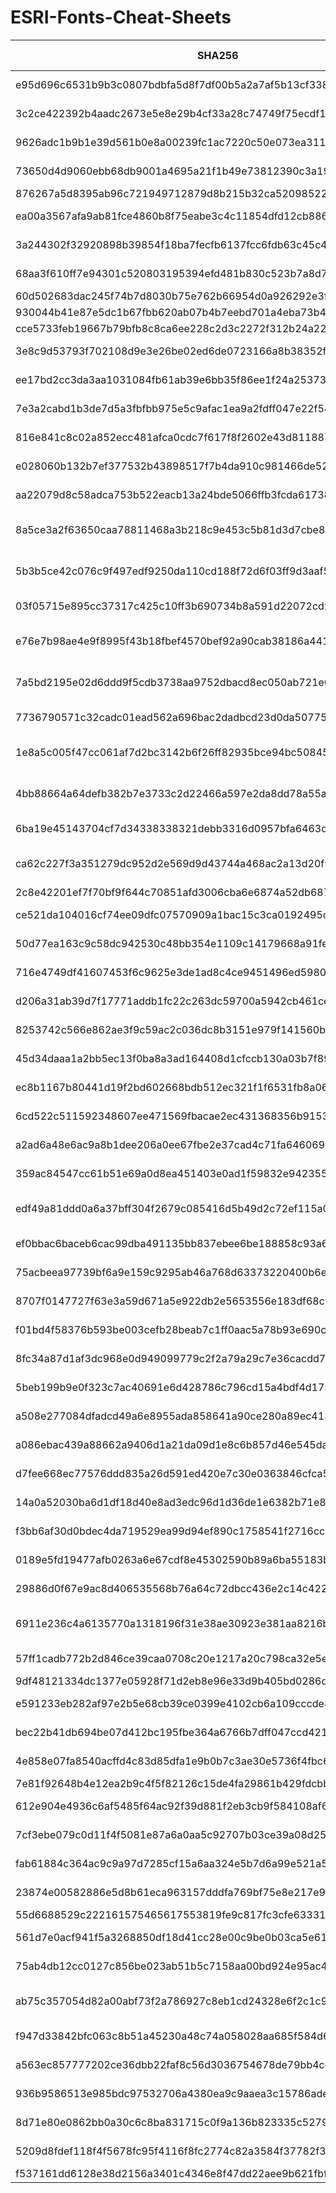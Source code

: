 # ESRI-Fonts-Cheat-Sheets
| SHA256                                                           | FileName                         | Font Revision |
| ---------------------------------------------------------------- | -------------------------------- | ------------- |
| e95d696c6531b9b3c0807bdbfa5d8f7df00b5a2a7af5b13cf338d2c4875bfa9a | ESRI AMFM Electric.ttf           | 4.28          |
| 3c2ce422392b4aadc2673e5e8e29b4cf33a28c74749f75ecdf180faaa1095779 | ESRI AMFM Gas.ttf                | 4.25          |
| 9626adc1b9b1e39d561b0e8a00239fc1ac7220c50e073ea31156496b1b282651 | ESRI AMFM Sewer.ttf              | 4.28          |
| 73650d4d9060ebb68db9001a4695a21f1b49e73812390c3a19531d7a4efbbf77 | ESRI AMFM Water.ttf              | 108.1         |
| 876267a5d8395ab96c721949712879d8b215b32ca520985225a039752c4877f1 | ESRI ArcPad.ttf                  | 4.27          |
| ea00a3567afa9ab81fce4860b8f75eabe3c4c11854dfd12cb8868a20d366b104 | ESRI Arrowhead.ttf               | 4.28          |
| 3a244302f32920898b39854f18ba7fecfb6137fcc6fdb63c45c46c441befd0ce | ESRI Business.ttf                | 108.1         |
| 68aa3f610ff7e94301c520803195394efd481b830c523b7a8d795d48612a20e3 | ESRI Cartography.ttf             | 4.27          |
| 60d502683dac245f74b7d8030b75e762b66954d0a926292e3fb42a5b144d5e86 | ESRI Caves 1.ttf                 | 4.28          |
| 930044b41e87e5dc1b67fbb620ab07b4b7eebd701a4eba73b49ee8551f7bcc9f | ESRI Caves 2.ttf                 | 4.28          |
| cce5733feb19667b79bfb8c8ca6ee228c2d3c2272f312b24a2230c4aa301a7f5 | ESRI Caves 3.ttf                 | 4.28          |
| 3e8c9d53793f702108d9e3e26be02ed6de0723166a8b38352feb0d6083b5c84a | ESRI Climate & Precipitation.ttf | 108.1         |
| ee17bd2cc3da3aa1031084fb61ab39e6bb35f86ee1f24a25373db2a2823a123b | ESRI Commodities.ttf             | 4.28          |
| 7e3a2cabd1b3de7d5a3fbfbb975e5c9afac1ea9a2fdff047e22f54badff9782e | ESRI Conservation.ttf            | 4.28          |
| 816e841c8c02a852ecc481afca0cdc7f617f8f2602e43d811887ec210241ae02 | ESRI Crime Analysis.ttf          | 4.28          |
| e028060b132b7ef377532b43898517f7b4da910c981466de529308867c21624c | ESRI Default Marker.ttf          | 7.28          |
| aa22079d8c58adca753b522eacb13a24bde5066ffb3fcda617382aa174c3837c | ESRI Dimensioning.ttf            | 4.28          |
| 8a5ce3a2f63650caa78811468a3b218c9e453c5b81d3d7cbe81f5bbdf3dfbbee | ESRI ERS Infrastructures S1.ttf  | 4.28          |
| 5b3b5ce42c076c9f497edf9250da110cd188f72d6f03ff9d3aaf5e0f867eb061 | ESRI ERS Operations S1.ttf       | 4.28          |
| 03f05715e895cc37317c425c10ff3b690734b8a591d22072cd29aca59fe89fb7 | ESRI Elements.ttf                | 4.28          |
| e76e7b98ae4e9f8995f43b18fbef4570bef92a90cab38186a4416a4e74b76754 | ESRI Enviro Hazard Analysis.ttf  | 4.29          |
| 7a5bd2195e02d6ddd9f5cdb3738aa9752dbacd8ec050ab721e01aa64ec8b9d0d | ESRI Enviro Hazard Incident.ttf  | 4.28          |
| 7736790571c32cadc01ead562a696bac2dadbcd23d0da50775b2db247b12661d | ESRI Enviro Hazard Sites.ttf     | 8.7           |
| 1e8a5c005f47cc061af7d2bc3142b6f26ff82935bce94bc508459afe6143c68e | ESRI Environmental & Icons.ttf   | 8.6           |
| 4bb88664a64defb382b7e3733c2d22466a597e2da8dd78a55a6c3d5d1f8f0192 | ESRI Fire Incident NFPA.ttf      | 4.28          |
| 6ba19e45143704cf7d34338338321debb3316d0957bfa6463cb2e0399958eb00 | ESRI Geology AGSO 1.ttf          | 4.28          |
| ca62c227f3a351279dc952d2e569d9d43744a468ac2a13d20f911c0b6e126b2d | ESRI Geology USGS 95-525.ttf     | 4.28          |
| 2c8e42201ef7f70bf9f644c70851afd3006cba6e6874a52db687645644dc210c | ESRI Geology.ttf                 | 4.28          |
| ce521da104016cf74ee09dfc07570909a1bac15c3ca0192495c71fd38d805f73 | ESRI Geometric Symbols.ttf       | 4.29          |
| 50d77ea163c9c58dc942530c48bb354e1109c14179668a91fe5552ca181827a5 | ESRI Hazardous Materials.ttf     | 4.29          |
| 716e4749df41607453f6c9625e3de1ad8c4ce9451496ed5980d7aee46991d75e | ESRI Hydrants.ttf                | 4.28          |
| d206a31ab39d7f17771addb1fc22c263dc59700a5942cb461ce4c1146f81fbc7 | ESRI IGL Font16.ttf              | 4.28          |
| 8253742c566e862ae3f9c59ac2c036dc8b3151e979f141560b33b5352177f0af | ESRI IGL Font20.ttf              | 4.27          |
| 45d34daaa1a2bb5ec13f0ba8a3ad164408d1cfccb130a03b7f895311f9f576cc | ESRI IGL Font21.ttf              | 4.28          |
| ec8b1167b80441d19f2bd602668bdb512ec321f1f6531fb8a06789f9f2ddf36c | ESRI IGL Font22.ttf              | 4.28          |
| 6cd522c511592348607ee471569fbacae2ec431368356b91531b4ae3e42b393f | ESRI IGL Font23.ttf              | 4.28          |
| a2ad6a48e6ac9a8b1dee206a0ee67fbe2e37cad4c71fa6460699d0b92a04e828 | ESRI IGL Font24.ttf              | 4.28          |
| 359ac84547cc61b51e69a0d8ea451403e0ad1f59832e942355ff01cf3d230631 | ESRI IGL Font25.ttf              | 4.28          |
| edf49a81ddd0a6a37bff304f2679c085416d5b49d2c72ef115a0db390a1c40b8 | ESRI Meteorological 01.ttf       | 3.1           |
| ef0bbac6baceb6cac99dba491135bb837ebee6be188858c93a6b3c39424e5101 | ESRI Mil2525C Modifiers.ttf      | 9.4           |
| 75acbeea97739bf6a9e159c9295ab46a768d63373220400b6e17a5b321396725 | ESRI MilMod 01.ttf               | 4.29          |
| 8707f0147727f63e3a59d671a5e922db2e5653556e183df68c211249c5b08c4c | ESRI MilMod 02.ttf               | 4.29          |
| f01bd4f58376b593be003cefb28beab7c1ff0aac5a78b93e690c6c19049d225d | ESRI MilRed 01.ttf               | 4.28          |
| 8fc34a87d1af3dc968e0d949099779c2f2a79a29c7e36cacdd736677aedb4fb3 | ESRI MilSym 01.ttf               | 4.28          |
| 5beb199b9e0f323c7ac40691e6d428786c796cd15a4bdf4d17348983c3472708 | ESRI MilSym 02.ttf               | 4.29          |
| a508e277084dfadcd49a6e8955ada858641a90ce280a89ec4138ff3237118f9e | ESRI MilSym 03.ttf               | 4.29          |
| a086ebac439a88662a9406d1a21da09d1e8c6b857d46e545da942a8129f9b944 | ESRI MilSym 04.ttf               | 4.29          |
| d7fee668ec77576ddd835a26d591ed420e7c30e0363846cfca52e6327235732f | ESRI MilSym 05.ttf               | 4.28          |
| 14a0a52030ba6d1df18d40e8ad3edc96d1d36de1e6382b71e8de45c25e830ec3 | ESRI NIMA City Graphic LN.ttf    | 4.28          |
| f3bb6af30d0bdec4da719529ea99d94ef890c1758541f2716ccefdc58f14b403 | ESRI NIMA City Graphic PT.ttf    | 4.28          |
| 0189e5fd19477afb0263a6e67cdf8e45302590b89a6ba55183b19f0fd8feb7f2 | ESRI NIMA DNC LN.ttf             | 4.28          |
| 29886d0f67e9ac8d406535568b76a64c72dbcc436e2c14c4223d6f4e367b2838 | ESRI NIMA DNC PT.ttf             | 2.1           |
| 6911e236c4a6135770a1318196f31e38ae30923e381aa8216bd7c76b6786f1ba | ESRI NIMA VMAP1&2 LN.ttf         | 4.28          |
| 57ff1cadb772b2d846ce39caa0708c20e1217a20c798ca32e5e5f790814000e1 | ESRI NIMA VMAP1&2 PT.ttf         | 4.28          |
| 9df48121334dc1377e05928f71d2eb8e96e33d9b405bd0286d139721c5261398 | ESRI North.ttf                   | 5.12          |
| e591233eb282af97e2b5e68cb39ce0399e4102cb6a109cccde82b722a1b16ae5 | ESRI Oil, Gas, & Water.ttf       | 4.29          |
| bec22b41db694be07d412bc195fbe364a6766b7dff047ccd4213488de6731f9f | ESRI Ordnance Survey.ttf         | 4.25          |
| 4e858e07fa8540acffd4c83d85dfa1e9b0b7c3ae30e5736f4fbc6e24e01d20b5 | ESRI Pipeline US 1.ttf           | 4.28          |
| 7e81f92648b4e12ea2b9c4f5f82126c15de4fa29861b429fdcbb77e639bb94b1 | ESRI Public1.ttf                 | 4.28          |
| 612e904e4936c6af5485f64ac92f39d881f2eb3cb9f584108af6098bdca1f054 | ESRI SDS 1.95 1.ttf              | 4.25          |
| 7cf3ebe079c0d11f4f5081e87a6a0aa5c92707b03ce39a08d25807dc99f8a5da | ESRI SDS 1.95 2.ttf              | 4.29          |
| fab61884c364ac9c9a97d7285cf15a6aa324e5b7d6a99e521a58c094172b32c9 | ESRI SDS 2.00 1.ttf              | 4.29          |
| 23874e00582886e5d8b61eca963157dddfa769bf75e8e217e92d20bd03c606ac | ESRI SDS 2.00 2.ttf              | 4.29          |
| 55d6688529c222161575465617553819fe9c817fc3cfe63331aa643e96b61706 | ESRI Shields.ttf                 | 4.28          |
| 561d7e0acf941f5a3268850df18d41cc28e00c9be0b03ca5e6118ee98444a086 | ESRI Surveyor.ttf                | 4.28          |
| 75ab4db12cc0127c856be023ab51b5c7158aa00bd924e95ac4bf2e62cf966560 | ESRI Telecom.ttf                 | 4.28          |
| ab75c357054d82a00abf73f2a786927c8eb1cd24328e6f2c1c9d7f759508c46d | ESRI Transportation & Civic.ttf  | 4.29          |
| f947d33842bfc063c8b51a45230a48c74a058028aa685f584d6fe5ecc8d44560 | ESRI US Forestry 1.ttf           | 4.28          |
| a563ec857777202ce36dbb22faf8c56d3036754678de79bb4ccb409fbbdb4d43 | ESRI US Forestry 2.ttf           | 4.28          |
| 936b9586513e985bdc97532706a4380ea9c9aaea3c15786ade85dfbc06f0edf4 | ESRI US MUTCD 1.ttf              | 4.29          |
| 8d71e80e0862bb0a30c6c8ba831715c0f9a136b823335c5279f8140e4757c10d | ESRI US MUTCD 2.ttf              | 4.29          |
| 5209d8fdef118f4f5678fc95f4116f8fc2774c82a3584f37782f37eca57e1e8f | ESRI US MUTCD 3.ttf              | 4.29          |
| f537161dd6128e38d2156a3401c4346e8f47dd22aee9b621fbf6ac783faed80d | ESRI Weather.ttf                 | 4.29          |
